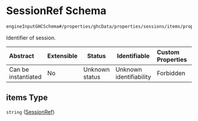 # SessionRef Schema

```txt
engineInputGHCSchema#/properties/ghcData/properties/sessions/items/properties/sessionRelations/properties/afterTo/items
```

Identifier of session.


| Abstract            | Extensible | Status         | Identifiable            | Custom Properties | Additional Properties | Access Restrictions | Defined In                                                         |
| :------------------ | ---------- | -------------- | ----------------------- | :---------------- | --------------------- | ------------------- | ------------------------------------------------------------------ |
| Can be instantiated | No         | Unknown status | Unknown identifiability | Forbidden         | Allowed               | none                | [ghc.schema.json\*](../out/ghc.schema.json "open original schema") |

## items Type

`string` ([SessionRef](ghc-properties-ghcdata-properties-sessions-session-properties-sessionrelations-properties-afterto-sessionref.md))
